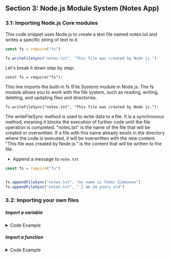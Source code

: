 ## Section 3: Node.js Module System (Notes App)

### 3.1: Importing Node.js Core modules

This code snippet uses Node.js to create a text file named notes.txt and writes a specific string of text to it.

```js
const fs = require("fs")

fs.writeFileSync("notes.txt", "This file was created by Node js.")
```

Let's break it down step by step:

`const fs = require("fs"):`

This line imports the built-in fs (File System) module in Node.js. The fs module allows you to work with the file system, such as reading, writing, deleting, and updating files and directories.

`fs.writeFileSync("notes.txt", "This file was created by Node js."):`

The writeFileSync method is used to write data to a file. It is a synchronous method, meaning it blocks the execution of further code until the file operation is completed.
"notes.txt" is the name of the file that will be created or overwritten. If a file with this name already exists in the directory where the code is executed, it will be overwritten with the new content.
"This file was created by Node js." is the content that will be written to the file.

- Append a message to `note.txt`

```js
const fs = require("fs")


fs.appendFileSync("notes.txt", "my name is Todor Simeonov")
fs.appendFileSync("notes.txt", " I am 34 years old")
```

### 3.2: Importing your own files

##### Import a variable


<details>
  <summary>Code Example</summary>

```js
// Create a new file in this case the name is utilities.js

console.log("utilities.js");

const name = "Todor"

module.exports = name
```

```js
// Code in the app.js
const name = require("./utilities")

console.log(name);

// Output after running node app.js in the terminal
// utilities.js Todor
```
</details>

##### Import a function

<details>
  <summary>Code Example</summary>

```js
// code in the utilites.js
const add = function (a,b) {
    return a + b
}

module.exports = add
```

```js
// Code in the app.js
const add = require("./utilities")

console.log(add(5,4)); // Output 9
```
</details>
